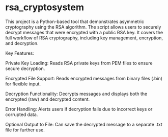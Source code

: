 # rsa_cryptosystem
This project is a Python-based tool that demonstrates asymmetric cryptography using the RSA algorithm. The script allows users to securely decrypt messages that were encrypted with a public RSA key. It covers the full workflow of RSA cryptography, including key management, encryption, and decryption.

Key Features:

Private Key Loading: Reads RSA private keys from PEM files to ensure secure decryption.

Encrypted File Support: Reads encrypted messages from binary files (.bin) for flexible input.

Decryption Functionality: Decrypts messages and displays both the encrypted (raw) and decrypted content.

Error Handling: Alerts users if decryption fails due to incorrect keys or corrupted data.

Optional Output to File: Can save the decrypted message to a separate .txt file for further use.
